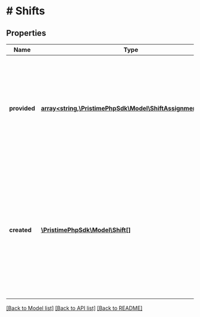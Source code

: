 # # Shifts

## Properties

Name | Type | Description | Notes
------------ | ------------- | ------------- | -------------
**provided** | [**array<string,\PristimePhpSdk\Model\ShiftAssignmentResult>**](ShiftAssignmentResult.md) | Assignment results for shifts you provided in the request, keyed by your original shift IDs. Shows which worker (if any) is now assigned to each existing shift. |
**created** | [**\PristimePhpSdk\Model\Shift[]**](Shift.md) | New shifts automatically created by the optimization algorithm to meet staffing demands. These are additional shifts beyond what you originally provided, always with assigned workers. |

[[Back to Model list]](../../README.md#models) [[Back to API list]](../../README.md#endpoints) [[Back to README]](../../README.md)

